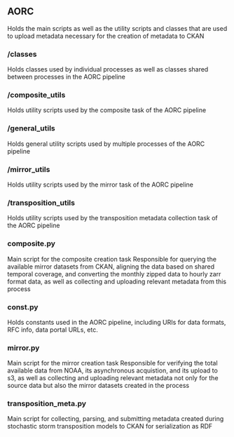## AORC
Holds the main scripts as well as the utility scripts and classes that are used to upload metadata necessary for the creation of metadata to CKAN

### /classes
Holds classes used by individual processes as well as classes shared between processes in the AORC pipeline

### /composite_utils
Holds utility scripts used by the composite task of the AORC pipeline

### /general_utils
Holds general utility scripts used by multiple processes of the AORC pipeline

### /mirror_utils
Holds utility scripts used by the mirror task of the AORC pipeline

### /transposition_utils
Holds utility scripts used by the transposition metadata collection task of the AORC pipeline

### composite.py
Main script for the composite creation task
Responsible for querying the available mirror datasets from CKAN, aligning the data based on shared temporal coverage, and converting the monthly zipped data to hourly zarr format data, as well as collecting and uploading relevant metadata from this process

### const.py
Holds constants used in the AORC pipeline, including URIs for data formats, RFC info, data portal URLs, etc.

### mirror.py
Main script for the mirror creation task
Responsible for verifying the total available data from NOAA, its asynchronous acquistion, and its upload to s3, as well as collecting and uploading relevant metadata not only for the source data but also the mirror datasets created in the process

### transposition_meta.py
Main script for collecting, parsing, and submitting metadata created during stochastic storm transposition models to CKAN for serialization as RDF
